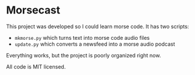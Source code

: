 Morsecast
=========

This project was developed so I could learn morse code. It has two scripts:

* `mkmorse.py` which turns text into morse code audio files
* `update.py` which converts a newsfeed into a morse audio podcast

Everything works, but the project is poorly organized right now.

All code is MIT licensed.

